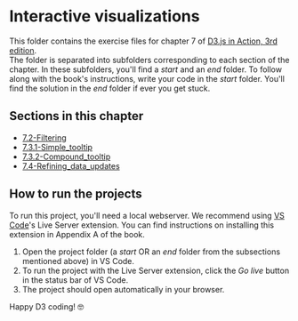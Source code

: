 # Interactive visualizations
This folder contains the exercise files for chapter 7 of [D3.js in Action, 3rd edition](https://www.manning.com/books/d3js-in-action-third-edition).
</br>
The folder is separated into subfolders corresponding to each section of the chapter. In these subfolders, you'll find a *start* and an *end* folder. To follow along with the book's instructions, write your code in the *start* folder. You'll find the solution in the *end* folder if ever you get stuck.

## Sections in this chapter
* [7.2-Filtering](https://github.com/d3js-in-action-third-edition/code-files/tree/main/chapter_07/7.2-Filtering)
* [7.3.1-Simple_tooltip](https://github.com/d3js-in-action-third-edition/code-files/tree/main/chapter_07/7.3.1-Simple_tooltip)
* [7.3.2-Compound_tooltip](https://github.com/d3js-in-action-third-edition/code-files/tree/main/chapter_07/7.3.2-Compound_tooltip)
* [7.4-Refining_data_updates](https://github.com/d3js-in-action-third-edition/code-files/tree/main/chapter_07/7.4-Refining_data_updates)

## How to run the projects
To run this project, you'll need a local webserver. We recommend using [VS Code](https://code.visualstudio.com/)'s Live Server extension. You can find instructions on installing this extension in Appendix A of the book.
1. Open the project folder (a *start* OR an *end* folder from the subsections mentioned above) in VS Code.
2. To run the project with the Live Server extension, click the *Go live* button in the status bar of VS Code.
3. The project should open automatically in your browser.

Happy D3 coding! 🤓